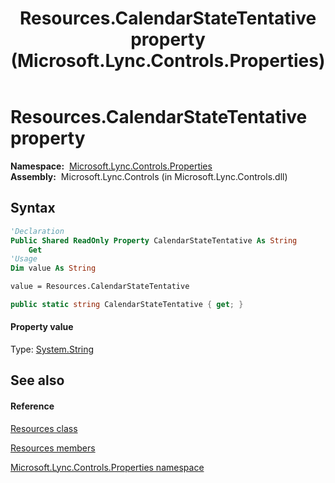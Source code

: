 ﻿---
title: Resources.CalendarStateTentative property  (Microsoft.Lync.Controls.Properties)
TOCTitle: 'CalendarStateTentative property '
ms:assetid: P:Microsoft.Lync.Controls.Properties.Resources.CalendarStateTentative_DI_3_UC_OCS14MrefLyncWPF
ms:mtpsurl: https://msdn.microsoft.com/en-us/library/microsoft.lync.controls.properties.resources.calendarstatetentative_di_3_uc_ocs14mreflyncwpf(v=office.15)
ms:contentKeyID: 48600992
ms.date: 07/28/2014
mtps_version: v=office.15
f1_keywords:
- Microsoft.Lync.Controls.Properties.Resources.CalendarStateTentative
dev_langs:
- CSharp
- JScript
- VB
- other
---

# Resources.CalendarStateTentative property

**Namespace:**  [Microsoft.Lync.Controls.Properties](microsoft-lync-controls-properties-namespace_1.md)  
**Assembly:**  Microsoft.Lync.Controls (in Microsoft.Lync.Controls.dll)

## Syntax

``` vb
'Declaration
Public Shared ReadOnly Property CalendarStateTentative As String
    Get
'Usage
Dim value As String

value = Resources.CalendarStateTentative
```

``` csharp
public static string CalendarStateTentative { get; }
```

#### Property value

Type: [System.String](http://msdn2.microsoft.com/en-us/library/s1wwdcbf)  

## See also

#### Reference

[Resources class](resources-class-microsoft-lync-controls-properties_1.md)

[Resources members](resources-members-microsoft-lync-controls-properties_1.md)

[Microsoft.Lync.Controls.Properties namespace](microsoft-lync-controls-properties-namespace_1.md)

